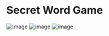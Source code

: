 #   Secret Word Game

![image](https://user-images.githubusercontent.com/104745187/230971213-6aac1a9d-de12-4ad8-b300-681b7347faea.png)
![image](https://user-images.githubusercontent.com/104745187/230971282-ac8db73c-7885-4ea9-b707-e305bda78eff.png)
![image](https://user-images.githubusercontent.com/104745187/230971324-02614b76-4c06-4ab0-b2f9-07a439ca5bf0.png)
